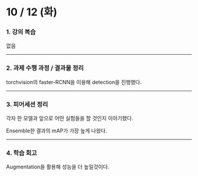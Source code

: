 # 10 / 12 (화)

### 1. 강의 복습

없음

---

### 2. 과제 수행 과정 / 결과물 정리

torchvision의 faster-RCNN을 이용해 detection을 진행했다.

---

### 3. 피어세션 정리

각자 한 모델과 앞으로 어떤 실험들을 할 것인지 이야기했다.

Ensemble한 결과의 mAP가 가장 높게 나왔다.

---

### 4. 학습 회고

Augmentation을 활용해 성능을 더 높일것이다.